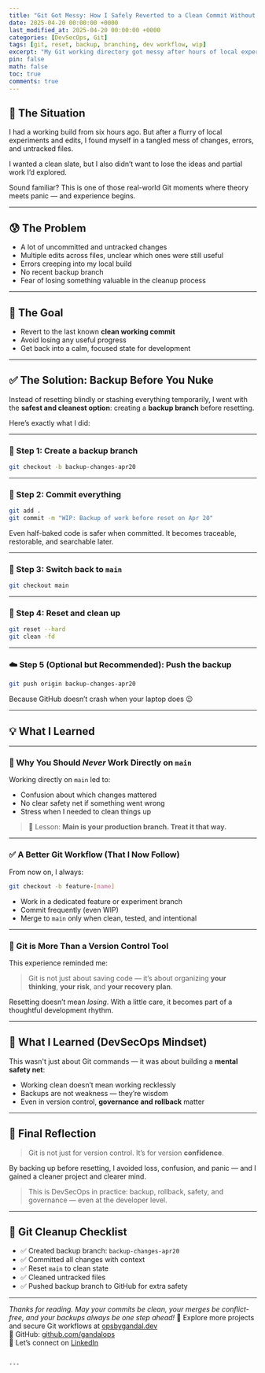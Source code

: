 ```yaml
---
title: "Git Got Messy: How I Safely Reverted to a Clean Commit Without Losing My Work"
date: 2025-04-20 00:00:00 +0000
last_modified_at: 2025-04-20 00:00:00 +0000
categories: [DevSecOps, Git]
tags: [git, reset, backup, branching, dev workflow, wip]
excerpt: "My Git working directory got messy after hours of local experimentation. Here's how I backed up my changes, reset cleanly, and what I learned about safe Git workflows."
pin: false
math: false
toc: true
comments: true
---
```


## 🧩 The Situation

I had a working build from six hours ago. But after a flurry of local experiments and edits, I found myself in a tangled mess of changes, errors, and untracked files.

I wanted a clean slate, but I also didn’t want to lose the ideas and partial work I’d explored.

Sound familiar? This is one of those real-world Git moments where theory meets panic — and experience begins.

---

## 😰 The Problem

- A lot of uncommitted and untracked changes  
- Multiple edits across files, unclear which ones were still useful  
- Errors creeping into my local build  
- No recent backup branch  
- Fear of losing something valuable in the cleanup process  

---

## 🎯 The Goal

- Revert to the last known **clean working commit**  
- Avoid losing any useful progress  
- Get back into a calm, focused state for development  

---

## ✅ The Solution: Backup Before You Nuke

Instead of resetting blindly or stashing everything temporarily, I went with the **safest and cleanest option**: creating a **backup branch** before resetting.

Here’s exactly what I did:

---

### 🌿 Step 1: Create a backup branch

```bash
git checkout -b backup-changes-apr20
```

---

### 💾 Step 2: Commit everything

```bash
git add .
git commit -m "WIP: Backup of work before reset on Apr 20"
```

Even half-baked code is safer when committed. It becomes traceable, restorable, and searchable later.

---

### 🔄 Step 3: Switch back to `main`

```bash
git checkout main
```

---

### 🧹 Step 4: Reset and clean up

```bash
git reset --hard
git clean -fd
```

---

### ☁️ Step 5 (Optional but Recommended): Push the backup

```bash
git push origin backup-changes-apr20
```

Because GitHub doesn’t crash when your laptop does 😉

---

## 💡 What I Learned

---

### 🛑 Why You Should *Never* Work Directly on `main`

Working directly on `main` led to:

- Confusion about which changes mattered  
- No clear safety net if something went wrong  
- Stress when I needed to clean things up  

> 🔁 Lesson: **Main is your production branch. Treat it that way.**

---

### ✅ A Better Git Workflow (That I Now Follow)

From now on, I always:

```bash
git checkout -b feature-[name]
```

- Work in a dedicated feature or experiment branch  
- Commit frequently (even WIP)  
- Merge to `main` only when clean, tested, and intentional  

---

### 🧠 Git is More Than a Version Control Tool

This experience reminded me:

> Git is not just about saving code — it’s about organizing **your thinking**, **your risk**, and **your recovery plan**.

Resetting doesn’t mean *losing*. With a little care, it becomes part of a thoughtful development rhythm.

---

## 🌱 What I Learned (DevSecOps Mindset)

This wasn't just about Git commands — it was about building a **mental safety net**:

- Working clean doesn’t mean working recklessly  
- Backups are not weakness — they’re wisdom  
- Even in version control, **governance and rollback** matter  

---

## 🧠 Final Reflection

> Git is not just for version control. It’s for version **confidence**.

By backing up before resetting, I avoided loss, confusion, and panic — and I gained a cleaner project and clearer mind.

> This is DevSecOps in practice: backup, rollback, safety, and governance — even at the developer level.

---

## 🧹 Git Cleanup Checklist

- ✅ Created backup branch: `backup-changes-apr20`  
- ✅ Committed all changes with context  
- ✅ Reset `main` to clean state  
- ✅ Cleaned untracked files  
- ✅ Pushed backup branch to GitHub for extra safety  

---

*Thanks for reading. May your commits be clean, your merges be conflict-free, and your backups always be one step ahead!*
🔗 Explore more projects and secure Git workflows at [opsbygandal.dev](https://www.opsbygandal.dev)  
📁 GitHub: [github.com/gandalops](https://github.com/gandalops?tab=repositories)  
🔄 Let’s connect on [LinkedIn](https://www.linkedin.com/)
```

---

